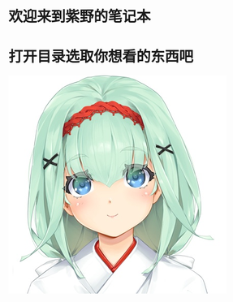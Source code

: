 # 欢迎来到紫野的笔记本

# 打开目录选取你想看的东西吧

<img src="../images/4b79266f82a798b39c8be2a33d0b0e612189b7d9.jpg" title="" alt="" data-align="center">
